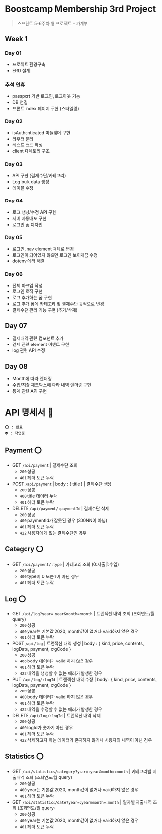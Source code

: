# Boostcamp Membership 3rd Project
> 스프린트 5-6주차 웹 프로젝트 - 가계부

## Week 1

### Day 01
- 프로젝트 환경구축
- ERD 설계

### 추석 연휴
- passport 기반 로그인, 로그아웃 기능
- DB 연결
- 프론트 index 페이지 구현 (스타일링)

### Day 02
- isAuthenticated 미들웨어 구현
- 라우터 분리
- 테스트 코드 작성
- client 디렉토리 구조

### Day 03
- API 구현 (결제수단/카테고리)
- Log bulk data 생성
- 테이블 수정

### Day 04
- 로그 생성/수정 API 구현
- 서버 자동배포 구현
- 로그인 폼 디자인

### Day 05
- 로그인, nav element 객체로 변경
- 로그인이 되어있지 않으면 로그인 보이게끔 수정
- dotenv 에러 해결

### Day 06
- 전체 마크업 작성
- 로그인 로직 구현
- 로그 추가하는 폼 구현
- 로그 추가 폼에 카테고리 및 결제수단 동적으로 변경
- 결제수단 관리 기능 구현 (추가/삭제)

## Day 07
- 결제내역 관련 컴포넌트 추가
- 결제 관련 element 이벤트 구현
- log 관련 API 수정

## Day 08
- Month에 따라 렌더링
- 수입/지출 체크박스에 따라 내역 렌더링 구현
- 통계 관련 API 구현

# API 명세서 📃

```
⭕️ : 완료
⛔️ : 작업중
```

## Payment ⭕️

- GET `/api/payment` | 결제수단 조회
  - `200` 성공
  - `401` 헤더 토큰 누락
- POST `/api/payment` | body : { title } | 결제수단 생성
  - `200` 성공
  - `400` title 데이터 누락
  - `401` 헤더 토큰 누락
- DELETE `/api/payment/:paymentId` | 결제수단 삭제
  - `200` 성공
  - `400` paymentId가 잘못된 경우 (300NN이 아님)
  - `401` 헤더 토큰 누락
  - `422` 사용자에게 없는 결제수단인 경우

## Category ⭕️

- GET `/api/payment/:type` | 카테고리 조회 (0:지출|1:수입)
  - `200` 성공
  - `400` type이 0 또는 1이 아닌 경우
  - `401` 헤더 토큰 누락

## Log ⭕️

- GET `/api/log?year=:year&month=:month` | 트랜잭션 내역 조회 (조회연도/월 query)
  - `200` 성공
  - `400` year는 기본값 2020, month값이 없거나 valid하지 않은 경우
  - `401` 헤더 토큰 누락
- POST `/api/log` | 트랜잭션 내역 생성 | body : { kind, price, contents, logDate, payment, ctgCode }
  - `200` 성공
  - `400` body 데이터가 valid 하지 않은 경우
  - `401` 헤더 토큰 누락
  - `422` 내역을 생성할 수 없는 에러가 발생한 경우
- PUT `/api/log/:logId` | 트랜잭션 내역 수정 | body : { kind, price, contents, logDate, payment, ctgCode }
  - `200` 성공
  - `400` body 데이터가 valid 하지 않은 경우
  - `401` 헤더 토큰 누락
  - `422` 내역을 수정할 수 없는 에러가 발생한 경우
- DELETE `/api/log/:logId` | 트랜잭션 내역 삭제
  - `200` 성공
  - `400` logId가 숫자가 아닌 경우
  - `401` 헤더 토큰 누락
  - `422` 삭제하고자 하는 데이터가 존재하지 않거나 사용자의 내역이 아닌 경우

## Statistics ⭕️

- GET `/api/statistics/category?year=:year&month=:month` | 카테고리별 지출내역 조회 (조회연도/월 query)
  - `200` 성공
  - `400` year는 기본값 2020, month값이 없거나 valid하지 않은 경우
  - `401` 헤더 토큰 누락
- GET `/api/statistics/date?year=:year&month=:month` | 일자별 지출내역 조회 (조회연도/월 query)
  - `200` 성공
  - `400` year는 기본값 2020, month값이 없거나 valid하지 않은 경우
  - `401` 헤더 토큰 누락